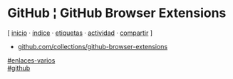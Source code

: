 # GitHub ¦ GitHub Browser Extensions
[ [inicio](/index.md) · [índice](/indice.md) · [etiquetas](/etiquetas.md) · [actividad](/actividad.md) · [compartir](https://x.com/intent/tweet?text=GitHub+%C2%A6+GitHub+Browser+Extensions+%E2%80%94+Enlaces+varios%2C+GitHub%0A%0A%E2%86%92+https%3A%2F%2Fgithub.com%2Fjucardus%2Fjucardus.github.io%2Fblob%2Fmain%2Fg%2Fi%2Ft%2Fgithub-github-browser-extensions.md%0A%0A%23enlaces_varios_jucardus%0A%23github_jucardus) ]

* [github.com/collections/github-browser-extensions](https://github.com/collections/github-browser-extensions)

[#enlaces-varios](/e/n/enlaces-varios.md)  
[#github](/g/i/github.md)